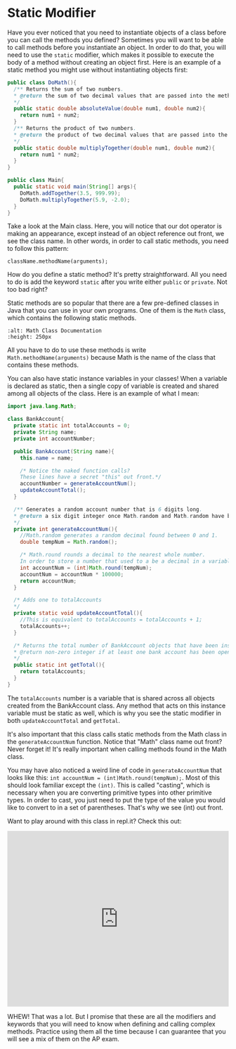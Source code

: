 Static Modifier
===============

Have you ever noticed that you need to instantiate objects of a class before you can call the methods you defined? Sometimes you will want to be able to call methods before you instantiate an object. In order to do that, you will need to use the `static` modifier, which makes it possible to execute the body of a method without creating an object first. Here is an example of a static method you might use without instantiating objects first:

```java
public class DoMath(){
  /** Returns the sum of two numbers.
  * @return the sum of two decimal values that are passed into the method call.
  */
  public static double absoluteValue(double num1, double num2){
    return num1 + num2;
  }
  /** Returns the product of two numbers.
  * @return the product of two decimal values that are passed into the method call.
  */
  public static double multiplyTogether(double num1, double num2){
    return num1 * num2;
  }
}
```
```java
public class Main{
  public static void main(String[] args){
    DoMath.addTogether(3.5, 999.99);
    DoMath.multiplyTogether(5.9, -2.0);
  }
}
```
Take a look at the Main class. Here, you will notice that our dot operator is making an appearance, except instead of an object reference out front, we see the class name. In other words, in order to call static methods, you need to follow this pattern:

```
className.methodName(arguments);
```

How do you define a static method? It's pretty straightforward. All you need to do is add the keyword `static` after you write either `public` or `private`. Not too bad right?


Static methods are so popular that there are a few pre-defined classes in Java that you can use in your own programs. One of them is the `Math` class, which contains the following static methods.

```{image} StaticMathMethods.png
:alt: Math Class Documentation
:height: 250px
```

All you have to do to use these methods is write `Math.methodName(arguments)` because Math is the name of the class that contains these methods.

You can also have static instance variables in your classes! When a variable is declared as static, then a single copy of variable is created and shared among all objects of the class. Here is an example of what I mean:

```Java
import java.lang.Math;

class BankAccount{
  private static int totalAccounts = 0;
  private String name;
  private int accountNumber;

  public BankAccount(String name){
    this.name = name;

    /* Notice the naked function calls?
    These lines have a secret "this" out front.*/
    accountNumber = generateAccountNum();
    updateAccountTotal();
  }

  /** Generates a random account number that is 6 digits long.
  * @return a six digit integer once Math.random and Math.random have been called.
  */
  private int generateAccountNum(){
    //Math.random generates a random decimal found between 0 and 1.
    double tempNum = Math.random();

    /* Math.round rounds a decimal to the nearest whole number.
    In order to store a number that used to a be a decimal in a variable of type int, we need to do something called "casting." Casting allows us to convert one type to another.*/
    int accountNum = (int)Math.round(tempNum);
    accountNum = accountNum * 100000;
    return accountNum;
  }

  /* Adds one to totalAccounts
  */
  private static void updateAccountTotal(){
    //This is equivalent to totalAccounts = totalAccounts + 1;
    totalAccounts++;
  }

  /* Returns the total number of BankAccount objects that have been instantiated.
  * @return non-zero integer if at least one bank account has been opened.
  */
  public static int getTotal(){
    return totalAccounts;
  }
}
```
The `totalAccounts` number is a variable that is shared across all objects created from the BankAccount class. Any method that acts on this instance variable must be static as well, which is why you see the static modifier in both `updateAccountTotal` and `getTotal`.

It's also important that this class calls static methods from the Math class in the `generateAccountNum` function. Notice that "Math" class name out front? Never forget it! It's really important when calling methods found in the Math class.

You may have also noticed a weird line of code in `generateAccountNum` that looks like this: `int accountNum = (int)Math.round(tempNum);`. Most of this should look familiar except the `(int)`. This is called "casting", which is necessary when you are converting primitive types into other primitive types. In order to cast, you just need to put the type of the value you would like to convert to in a set of parentheses. That's why we see (int) out front.

Want to play around with this class in repl.it? Check this out:

<iframe height="400px" width="100%" src="https://repl.it/@SoniaSpindt1/73Example1?lite=true" scrolling="no" frameborder="no" allowtransparency="true" allowfullscreen="true" sandbox="allow-forms allow-pointer-lock allow-popups allow-same-origin allow-scripts allow-modals"></iframe>

WHEW! That was a lot. But I promise that these are all the modifiers and keywords that you will need to know when defining and calling complex methods. Practice using them all the time because I can guarantee that you will see a mix of them on the AP exam.

